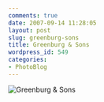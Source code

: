```yaml
---
comments: true
date: 2007-09-14 11:28:05
layout: post
slug: greenburg-sons
title: Greenburg & Sons
wordpress_id: 549
categories:
- PhotoBlog
---
```


![Greenburg & Sons](http://ryanfitzer.com/main/wp-content/uploads/2007/09/waterhookups.jpg)
